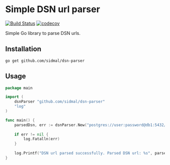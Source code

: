 # Simple DSN url parser

[![Build Status](https://travis-ci.org/sidmal/dsn-parser.svg?branch=master)](https://travis-ci.org/github/sidmal/dsn-parser)
[![codecov](https://codecov.io/gh/sidmal/dsn-parser/branch/master/graph/badge.svg)](https://codecov.io/gh/sidmal/dsn-parser)

Simple Go library to parse DSN urls.

## Installation

`go get github.com/sidmal/dsn-parser`

## Usage

```go
package main

import (
	dsnParser "github.com/sidmal/dsn-parser"
	"log"
)

func main() {
	parsedDsn, err := dsnParser.New("postgres://user:password@db1:5432/test?sslmode=disable")
	
	if err != nil {
		log.Fatalln(err)
    }
    
    log.Printf("DSN url parsed successfully. Parsed DSN url: %s", parsedDsn.Dsn)
}
```

